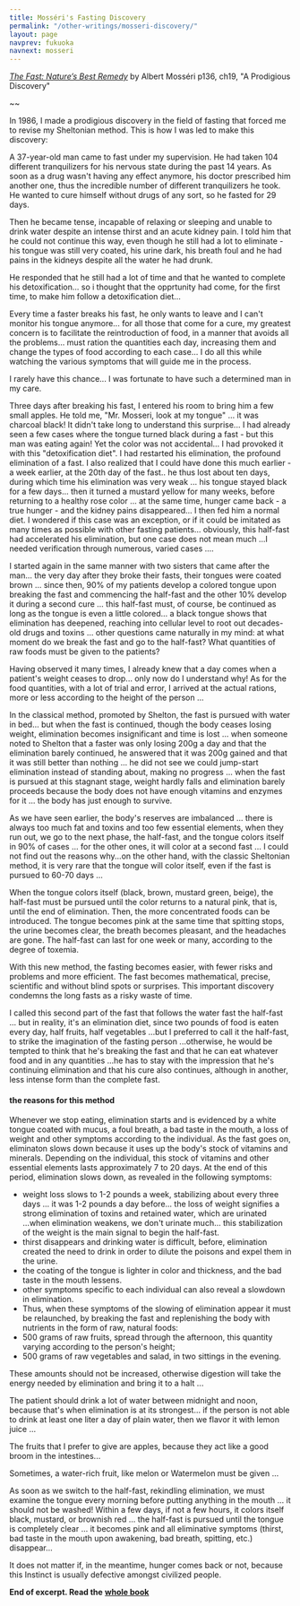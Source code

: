 ```yaml
---
title: Mosséri's Fasting Discovery
permalink: "/other-writings/mosseri-discovery/"
layout: page
navprev: fukuoka
navnext: mosseri
---
```


[_The Fast: Nature’s Best Remedy_](/other-writings/mosseri)
by Albert Mosséri 
p136, ch19, "A Prodigious Discovery"

~~

In 1986, I made a prodigious discovery in the field of fasting that forced me to revise my Sheltonian method. This is how I was led to make this discovery:

A 37-year-old man came to fast under my supervision. He had taken 104 different tranquilizers for his nervous state during the past 14 years. As soon as a drug wasn't having any effect anymore, his doctor prescribed him another one, thus the incredible number of different tranquilizers he took. He wanted to cure himself without drugs of any sort, so he fasted for 29 days.

Then he became tense, incapable of relaxing or sleeping and unable to drink water despite an intense thirst and an acute kidney pain. I told him that he could not continue this way, even though he still had a lot to eliminate - his tongue was still very coated, his urine dark, his breath foul and he had pains in the kidneys despite all the water he had drunk.

He responded that he still had a lot of time and that he wanted to complete his detoxification... so i thought that the opprtunity had come, for the first time, to make him follow a detoxification diet...

Every time a faster breaks his fast, he only wants to leave and I can't monitor his tongue anymore... for all those that come for a cure, my greatest concern is to facilitate the reintroduction of food, in a manner that avoids all the problems... must ration the quantities each day, increasing them and change the types of food according to each case... I do all this while watching the various symptoms that will guide me in the process.

I rarely have this chance... I was fortunate to have such a determined man in my care.

Three days after breaking his fast, I entered his room to bring him a few small apples. He told me, "Mr. Mosseri, look at my tongue" ... it was charcoal black! It didn't take long to understand this surprise... I had already seen a few cases where the tongue turned black during a fast - but this man was eating again! Yet the color was not accidental... I had provoked it with this "detoxification diet". I had restarted his elimination, the profound elimination of a fast. I also realized that I could have done this much earlier - a week earlier, at the 20th day of the fast.. he thus lost about ten days, during which time his elimination was very weak ... his tongue stayed black for a few days... then it turned a mustard yellow for many weeks, before returning to a healthy rose color ... at the same time, hunger came back - a true hunger - and the kidney pains disappeared... I then fed him a normal diet. I wondered if this case was an exception, or if it could be imitated as many times as possible with other fasting patients... obviously, this half-fast had accelerated his elimination, but one case does not mean much ...I needed verification through numerous, varied cases ....

I started again in the same manner with two sisters that came after the man... the very day after they broke their fasts, their tongues were coated brown ... since then, 90% of my patients develop a colored tongue upon breaking the fast and commencing the half-fast and the other 10% develop it during a second cure ... this half-fast must, of course, be continued as long as the tongue is even a little colored... a black tongue shows that elimination has deepened, reaching into cellular level to root out decades-old drugs and toxins ... other questions came naturally in my mind: at what moment do we break the fast and go to the half-fast? What quantities of raw foods must be given to the patients?

Having observed it many times, I already knew that a day comes when a patient's weight ceases to drop... only now do I understand why! As for the food quantities, with a lot of trial and error, I arrived at the actual rations, more or less according to the height of the person ...

In the classical method, promoted by Shelton, the fast is pursued with water in bed... but when the fast is continued, though the body ceases losing weight, elimination becomes insignificant and time is lost ... when someone noted to Shelton that a faster was only losing 200g a day and that the elimination barely continued, he answered that it was 200g gained and that it was still better than nothing ... he did not see we could jump-start elimination instead of standing about, making no progress ... when the fast is pursued at this stagnant stage, weight hardly falls and elimination barely proceeds because the body does not have enough vitamins and enzymes for it ... the body has just enough to survive.

As we have seen earlier, the body's reserves are imbalanced ... there is always too much fat and toxins and too few essential elements, when they run out, we go to the next phase, the half-fast, and the tongue colors itself in 90% of cases ... for the other ones, it will color at a second fast ... I could not find out the reasons why...on the other hand, with the classic Sheltonian method, it is very rare that the tongue will color itself, even if the fast is pursued to 60-70 days ...

When the tongue colors itself (black, brown, mustard green, beige), the half-fast must be pursued until the color returns to a natural pink, that is, until the end of elimination. Then, the more concentrated foods can be introduced. The tongue becomes pink at the same time that spitting stops, the urine becomes clear, the breath becomes pleasant, and the headaches are gone. The half-fast can last for one week or many, according to the degree of toxemia.

With this new method, the fasting becomes easier, with fewer risks and problems and more efficient. The fast becomes mathematical, precise, scientific and without blind spots or surprises. This important discovery condemns the long fasts as a risky waste of time.

I called this second part of the fast that follows the water fast the half-fast ... but in reality, it's an elimination diet, since two pounds of food is eaten every day, half fruits, half vegetables ...but I preferred to call it the half-fast, to strike the imagination of the fasting person ...otherwise, he would be tempted to think that he's breaking the fast and that he can eat whatever food and in any quantities ...he has to stay with the impression that he's continuing elimination and that his cure also continues, although in another, less intense form than the complete fast.

#### the reasons for this method

Whenever we stop eating, elimination starts and is evidenced by a white tongue coated with mucus, a foul breath, a bad taste in the mouth, a loss of weight and other symptoms according to the individual. As the fast goes on, eliminaton slows down because it uses up the body's stock of vitamins and minerals. Depending on the individual, this stock of vitamins and other essential elements lasts approximately 7 to 20 days. At the end of this period, elimination slows down, as revealed in the following symptoms:

- weight loss slows to 1-2 pounds a week, stabilizing about every three days ... it was 1-2 pounds a day before... the loss of weight signifies a strong elimination of toxins and retained water, which are urinated ...when elimination weakens, we don't urinate much... this stabilization of the weight is the main signal to begin the
half-fast.
- thirst disappears and drinking water is difficult, before, elimination created the need to drink in order to dilute the poisons and expel them in the urine.
- the coating of the tongue is lighter in color and thickness, and the bad taste in the mouth lessens.
- other symptoms specific to each individual can also reveal a slowdown in elimination.
- Thus, when these symptoms of the slowing of elimination appear it must be relaunched, by breaking the fast and replenishing the body with nutrients in the form of raw, natural foods:
- 500 grams of raw fruits, spread through the afternoon, this quantity varying according to the person's height;
- 500 grams of raw vegetables and salad, in two sittings in the evening.

These amounts should not be increased, otherwise digestion will take the energy needed by elimination and bring it to a halt ...

The patient should drink a lot of water between midnight and noon, because that's when elimination is at its strongest... if the person is not able to drink at least one liter a day of plain water, then we flavor it with lemon juice ...

The fruits that I prefer to give are apples, because they act like a good broom in the intestines...

Sometimes, a water-rich fruit, like melon or Watermelon must be given ...

As soon as we switch to the half-fast, rekindling elimination, we must examine the tongue every morning before putting anything in the mouth ... it should not be washed! Within a few days, if not a few hours, it colors itself black, mustard, or brownish red ... the half-fast is pursued until the tongue is completely clear ... it becomes pink and all eliminative symptoms (thirst, bad taste in the mouth upon awakening, bad breath, spitting, etc.) disappear...

It does not matter if, in the meantime, hunger comes back or not, because this Instinct is usually defective amongst civilized people.

**End of excerpt. Read the** [**whole book**](/other-writings/mosseri)

&nbsp;



